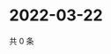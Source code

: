 # 2022-03-22

共 0 条

<!-- BEGIN WEIBO -->
<!-- 最后更新时间 Tue Mar 22 2022 18:01:15 GMT+0800 (China Standard Time) -->

<!-- END WEIBO -->
